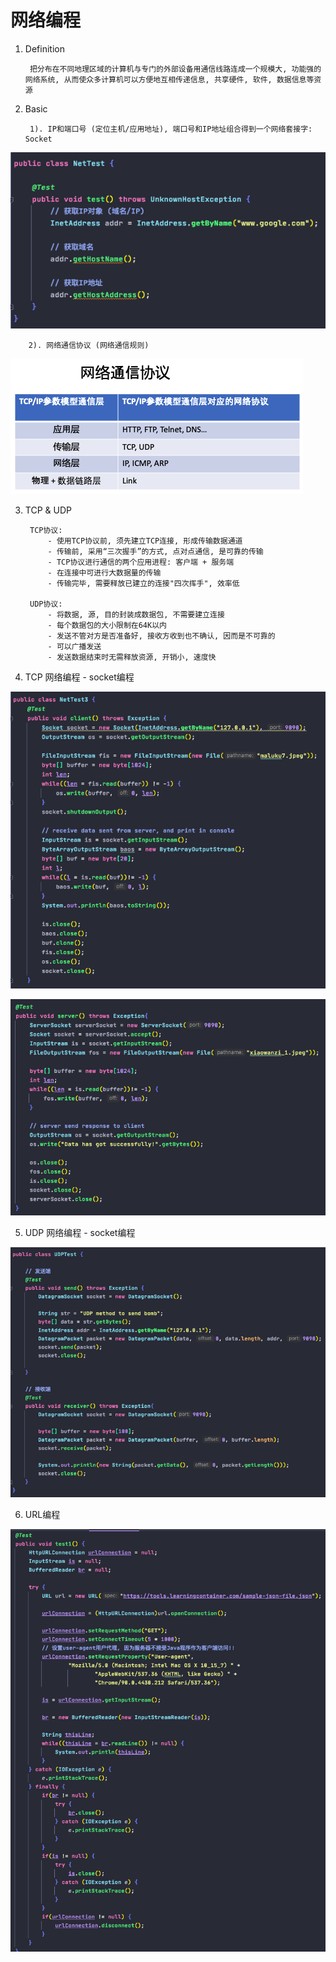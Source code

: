 # 网络编程


1. Definition
        
        把分布在不同地理区域的计算机与专门的外部设备用通信线路连成一个规模大, 功能强的网络系统, 从而使众多计算机可以方便地互相传递信息, 共享硬件, 软件, 数据信息等资源


2. Basic

        1). IP和端口号 (定位主机/应用地址), 端口号和IP地址组合得到一个网络套接字: Socket

![InetAddress](image/InetAddress.png)
        
        2). 网络通信协议 (网络通信规则)
    
![NetworkProtocol](image/NetworkProtocol.png)
    

3. TCP & UDP

        TCP协议:
            - 使用TCP协议前, 须先建立TCP连接, 形成传输数据通道
            - 传输前, 采用“三次握手”的方式, 点对点通信, 是可靠的传输
            - TCP协议进行通信的两个应用进程: 客户端 + 服务端
            - 在连接中可进行大数据量的传输
            - 传输完毕, 需要释放已建立的连接"四次挥手", 效率低
        
        UDP协议:
            - 将数据, 源, 目的封装成数据包, 不需要建立连接
            - 每个数据包的大小限制在64K以内
            - 发送不管对方是否准备好, 接收方收到也不确认, 因而是不可靠的
            - 可以广播发送
            - 发送数据结束时无需释放资源, 开销小, 速度快


4. TCP 网络编程 - socket编程

![TCPClient](image/TCPClient.png)

![TCPServer](image/TCPServer.png)


5. UDP 网络编程 - socket编程

![UDPSend&Receive](image/UDPSend&Receive.png)


6. URL编程

![URLNetProgram](image/URLNetProgram.png)
